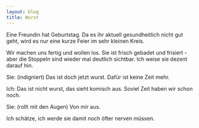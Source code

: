 ```yaml
---
layout: blog
title: Wurst
---
```


Eine Freundin hat Geburtstag. Da es ihr aktuell gesundheitlich nicht gut geht, wird es nur eine kurze Feier im sehr kleinen Kreis.

Wir machen uns fertig und wollen los. Sie ist frisch gebadet und frisiert - aber die Stoppeln sind wieder mal deutlich sichtbar.
Ich weise sie dezent darauf hin.

Sie: (indigniert) <her>Das ist doch jetzt wurst. Dafür ist keine Zeit mehr.</her>

Ich: <me>Das ist nicht wurst, das sieht komisch aus. Soviel Zeit haben wir schon noch.</me>

Sie: (rollt mit den Augen) <her>Von mir aus.</her>

Ich schätze, ich werde sie damit noch öfter nerven müssen.
